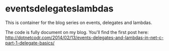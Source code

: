 eventsdelegateslambdas
======================

This is container for the blog series on events, delegates and lambdas.

The code is fully document on my blog. You'll find the first post here: 
http://dotnetcodr.com/2014/02/13/events-delegates-and-lambdas-in-net-c-part-1-delegate-basics/